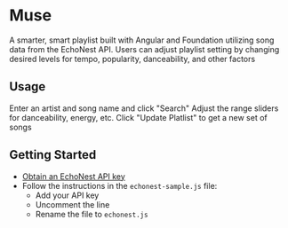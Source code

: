 # Muse
A smarter, smart playlist built with Angular and Foundation utilizing song data from the EchoNest API. Users can adjust playlist setting by changing desired levels for tempo, popularity, danceability, and other factors

## Usage
Enter an artist and song name and click "Search"
Adjust the range sliders for danceability, energy, etc.
Click "Update Platlist" to get a new set of songs

## Getting Started
- [Obtain an EchoNest API key](http://developer.echonest.com/raw_tutorials/register.html)
- Follow the instructions in the `echonest-sample.js` file:
  - Add your API key 
  - Uncomment the line
  - Rename the file to `echonest.js`
